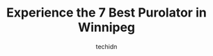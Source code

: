 ---
layout: ampstory
image: https://i0.wp.com/www.auto.or.id/wp-content/uploads/2023/06/purolator-0-winnipeg-1686323080.gif?resize=640,853
author: techidn
featured: false
description: Winnipeg, Manitoba, Canada is a haven for Purolator enthusiasts, boasting an impressive array of 7 top-notch establishments. Whether youre a seasoned connoisseur or simply curious to explor
title: Experience the 7 Best Purolator in Winnipeg
cover:
   title: Experience the 7 Best Purolator in Winnipeg
   subtitle: AUTO.OR.ID
   background: https://www.auto.or.id/wp-content/uploads/2023/06/purolator-0-winnipeg-1686323080.gif

pages: 
 - layout: thirds
   top: <h1>#1 Purolator</h1>
   bottom: "<p>Guys this purolator is in Micheal (this stores entrance is outside the mall ) and there is no sign or board saying PUROLATOR So just go inside michealand a</p>"
   background: https://www.auto.or.id/wp-content/uploads/2023/06/purolator-1-winnipeg-1686323082.jpeg
   backgroundblur: true
 - layout: thirds
   top: <h1>#2 Purolator Drop Box</h1>
   bottom: "<p>123 Main St, Winnipeg, MB R3C 1A3, Canada</p>"
   background: https://www.auto.or.id/wp-content/uploads/2023/06/purolator-2-winnipeg-1686323082.jpeg
   cta:
      link: https://www.auto.or.id/experience-the-7-best-purolator-in-winnipeg/
      text: Experience the 7 Best Purolator in Winnipeg
 - layout: thirds
   top: <h1>#3 Purolator Drop Box</h1>
   bottom: "<p>294 Portage Ave, Winnipeg, MB R3C 0B9, Canada</p>"
   background: https://images.unsplash.com/photo-1586158775613-8c3ee053acbe?ixlib=rb-4.0.3&ixid=MnwxMjA3fDB8MHxwaG90by1wYWdlfHx8fGVufDB8fHx8&auto=format&fit=crop&w=640&h=853&q=80
   cta:
      link: https://www.auto.or.id/experience-the-7-best-purolator-in-winnipeg/
      text: Experience the 7 Best Purolator in Winnipeg
 - layout: thirds
   top: <h1>#4 Purolator</h1>
   bottom: "<p>1935 Sargent Ave, Winnipeg, MB R3H 1C9, Canada</p>"
   background: https://images.unsplash.com/photo-1637160967945-6d1ee20d67c9?ixlib=rb-4.0.3&ixid=MnwxMjA3fDB8MHxwaG90by1wYWdlfHx8fGVufDB8fHx8&auto=format&fit=crop&w=640&h=853&q=80
   cta:
      link: https://www.auto.or.id/experience-the-7-best-purolator-in-winnipeg/
      text: Experience the 7 Best Purolator in Winnipeg
 - layout: thirds
   top: <h1>#5 Purolator</h1>
   bottom: "<p>2077 Pembina Hwy Unit #29, Winnipeg, MB R3T 5J9, Canada</p>"
   background: https://images.unsplash.com/photo-1563059999-9bcd13ce672d?ixlib=rb-4.0.3&ixid=MnwxMjA3fDB8MHxwaG90by1wYWdlfHx8fGVufDB8fHx8&auto=format&fit=crop&w=640&h=853&q=80
   cta:
      link: https://www.auto.or.id/experience-the-7-best-purolator-in-winnipeg/
      text: Experience the 7 Best Purolator in Winnipeg
 - layout: thirds
   top: <h1>#6 Purolator - Shipping Warehouse (NO PUBLIC ACCESS)</h1>
   bottom: "<p>1866 King Edward St, Winnipeg, MB R2R 0Z9, Canada</p>"
   background: https://images.unsplash.com/photo-1508974491678-7ec251d629fd?ixlib=rb-4.0.3&ixid=MnwxMjA3fDB8MHxwaG90by1wYWdlfHx8fGVufDB8fHx8&auto=format&fit=crop&w=640&h=853&q=80
   cta:
      link: https://www.auto.or.id/experience-the-7-best-purolator-in-winnipeg/
      text: Experience the 7 Best Purolator in Winnipeg
 - layout: thirds
   top: <h1>#7 Purolator Quick Stop Kiosk</h1>
   bottom: "<p>840 St James St, Winnipeg, MB R3J 1J2, Canada</p>"
   background: https://images.unsplash.com/photo-1639928845095-b2c86c3cde80?ixlib=rb-4.0.3&ixid=MnwxMjA3fDB8MHxwaG90by1wYWdlfHx8fGVufDB8fHx8&auto=format&fit=crop&w=640&h=853&q=80
   cta:
      link: https://www.auto.or.id/experience-the-7-best-purolator-in-winnipeg/
      text: Experience the 7 Best Purolator in Winnipeg
 - layout: thirds
   middle: Continue reading...
   background: https://images.unsplash.com/photo-1568616389393-4ca37d7e129f?ixlib=rb-4.0.3&ixid=MnwxMjA3fDB8MHxwaG90by1wYWdlfHx8fGVufDB8fHx8&auto=format&fit=crop&w=640&h=853&q=80
   cta:
      link: https://www.auto.or.id/experience-the-7-best-purolator-in-winnipeg/
      text: Experience the 7 Best Purolator in Winnipeg

---